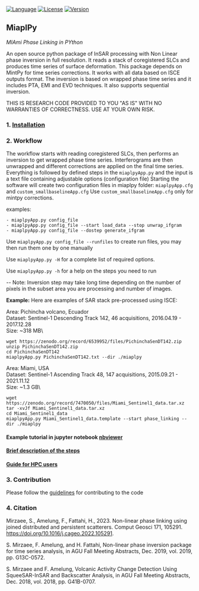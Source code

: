 [![Language](https://img.shields.io/badge/python-3.6%2B-blue.svg)](https://www.python.org/)
[![License](https://img.shields.io/badge/license-GPLv3-yellow.svg)](https://github.com/insarlab/MiaplPy/blob/main/LICENSE)
[![Version](https://img.shields.io/badge/version-v0.2.0-yellowgreen.svg)](https://github.com/insarlab/MiaplPy/releases)


## MiaplPy ##
*MIAmi Phase Linking in PYthon*

An open source python package of InSAR processing with Non Linear phase inversion in full resolution. It reads a stack of coregistered SLCs and
produces time series of surface deformation. This package depends on MintPy for time series corrections.
It works with all data based on ISCE outputs format. The inversion is based on wrapped phase time series and it includes PTA, EMI and EVD techniques.
It also supports sequential inversion.

THIS IS RESEARCH CODE PROVIDED TO YOU "AS IS" WITH NO WARRANTIES OF CORRECTNESS. USE AT YOUR OWN RISK.


### 1. [Installation](./installation.md) ###

### 2. Workflow ###

The workflow starts with reading coregistered SLCs, then performs an inversion to get wrapped phase time series.
Interferograms are then unwrapped and different corrections are applied on the final time series.
Everything is followed by defined steps in the `miaplpyApp.py` and the input is a text file containing adjustable options (configuration file)
Starting the software will create two configuration files in miaplpy folder: `miaplpyApp.cfg` and `custom_smallbaselineApp.cfg`
Use `custom_smallbaselineApp.cfg` only for mintpy corrections. 

examples:

```
- miaplpyApp.py config_file
- miaplpyApp.py config_file --start load_data --stop unwrap_ifgram
- miaplpyApp.py config_file --dostep generate_ifgram
```

Use `miaplpyApp.py config_file --runfiles` to create run files, you may then run them one by one manually

Use `miaplpyApp.py -H` for a complete list of required options.

Use `miaplpyApp.py -h` for a help on the steps you need to run 

-- Note:
Inversion step may take long time depending on the number of pixels in the subset area you are processing and number of images. 


**Example:** Here are examples of SAR stack pre-processed using ISCE:

Area: Pichincha volcano, Ecuador\
Dataset: Sentinel-1 Descending Track 142, 46 acquisitions, 2016.04.19 - 2017.12.28\
Size: ~318 MB\
```
wget https://zenodo.org/record/6539952/files/PichinchaSenDT142.zip
unzip PichinchaSenDT142.zip
cd PichinchaSenDT142
miaplpyApp.py PichinchaSenDT142.txt --dir ./miaplpy
```


Area: Miami, USA\
Dataset: Sentinel-1 Ascending Track 48, 147 acquisitions, 2015.09.21 - 2021.11.12\
Size: ~1.3 GB\
```
wget https://zenodo.org/record/7470050/files/Miami_Sentinel1_data.tar.xz
tar -xvJf Miami_Sentinel1_data.tar.xz
cd Miami_Sentinel1_data
miaplpyApp.py Miami_Sentinel1_data.template --start phase_linking --dir ./miaplpy
```

#### Example tutorial in jupyter notebook [nbviewer](https://nbviewer.org/github/insarlab/MiaplPy_notebooks/blob/main/miaplpyApp.ipynb)

#### [Brief description of the steps](https://github.com/insarlab/MiaplPy/blob/main/docs/steps_guide.md)

#### [Guide for HPC users](./HPC_Users.md)

### 3. Contribution ###
Please follow the [guidelines](./CONTRIBUTING.md) for contributing to the code

### 4. Citation ###

Mirzaee, S., Amelung, F., Fattahi, H., 2023. Non-linear phase linking using joined distributed and persistent scatterers. Comput Geosci 171, 105291. https://doi.org/10.1016/j.cageo.2022.105291.

S. Mirzaee, F. Amelung, and H. Fattahi, Non-linear phase inversion package for time series
analysis, in AGU Fall Meeting Abstracts, Dec. 2019, vol. 2019, pp. G13C-0572.

S. Mirzaee and F. Amelung, Volcanic Activity Change Detection Using SqueeSAR-InSAR and
Backscatter Analysis, in AGU Fall Meeting Abstracts, Dec. 2018, vol. 2018, pp. G41B-0707.



